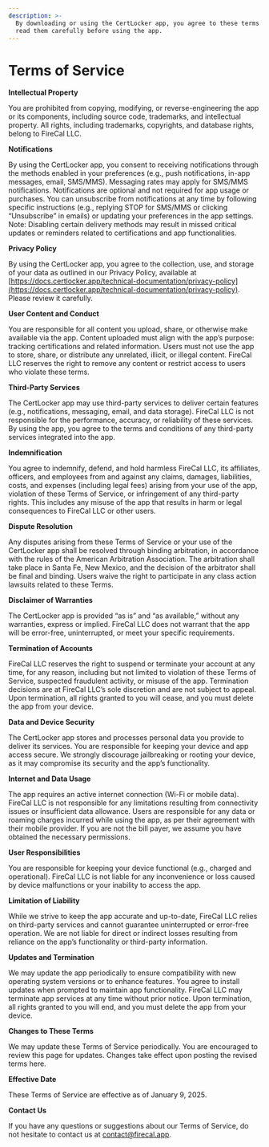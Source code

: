 ```yaml
---
description: >-
  By downloading or using the CertLocker app, you agree to these terms. Please
  read them carefully before using the app.
---
```


# Terms of Service

**Intellectual Property**

You are prohibited from copying, modifying, or reverse-engineering the app or its components, including source code, trademarks, and intellectual property. All rights, including trademarks, copyrights, and database rights, belong to FireCal LLC.

**Notifications**

By using the CertLocker app, you consent to receiving notifications through the methods enabled in your preferences (e.g., push notifications, in-app messages, email, SMS/MMS). Messaging rates may apply for SMS/MMS notifications. Notifications are optional and not required for app usage or purchases. You can unsubscribe from notifications at any time by following specific instructions (e.g., replying STOP for SMS/MMS or clicking “Unsubscribe” in emails) or updating your preferences in the app settings. Note: Disabling certain delivery methods may result in missed critical updates or reminders related to certifications and app functionalities.

**Privacy Policy**

By using the CertLocker app, you agree to the collection, use, and storage of your data as outlined in our Privacy Policy, available at [https://docs.certlocker.app/technical-documentation/privacy-policy](https://docs.certlocker.app/technical-documentation/privacy-policy). Please review it carefully.

**User Content and Conduct**

You are responsible for all content you upload, share, or otherwise make available via the app. Content uploaded must align with the app’s purpose: tracking certifications and related information. Users must not use the app to store, share, or distribute any unrelated, illicit, or illegal content. FireCal LLC reserves the right to remove any content or restrict access to users who violate these terms.

**Third-Party Services**

The CertLocker app may use third-party services to deliver certain features (e.g., notifications, messaging, email, and data storage). FireCal LLC is not responsible for the performance, accuracy, or reliability of these services. By using the app, you agree to the terms and conditions of any third-party services integrated into the app.

**Indemnification**

You agree to indemnify, defend, and hold harmless FireCal LLC, its affiliates, officers, and employees from and against any claims, damages, liabilities, costs, and expenses (including legal fees) arising from your use of the app, violation of these Terms of Service, or infringement of any third-party rights. This includes any misuse of the app that results in harm or legal consequences to FireCal LLC or other users.

**Dispute Resolution**

Any disputes arising from these Terms of Service or your use of the CertLocker app shall be resolved through binding arbitration, in accordance with the rules of the American Arbitration Association. The arbitration shall take place in Santa Fe, New Mexico, and the decision of the arbitrator shall be final and binding. Users waive the right to participate in any class action lawsuits related to these Terms.

**Disclaimer of Warranties**

The CertLocker app is provided “as is” and “as available,” without any warranties, express or implied. FireCal LLC does not warrant that the app will be error-free, uninterrupted, or meet your specific requirements.

**Termination of Accounts**

FireCal LLC reserves the right to suspend or terminate your account at any time, for any reason, including but not limited to violation of these Terms of Service, suspected fraudulent activity, or misuse of the app. Termination decisions are at FireCal LLC’s sole discretion and are not subject to appeal. Upon termination, all rights granted to you will cease, and you must delete the app from your device.

**Data and Device Security**

The CertLocker app stores and processes personal data you provide to deliver its services. You are responsible for keeping your device and app access secure. We strongly discourage jailbreaking or rooting your device, as it may compromise its security and the app’s functionality.

**Internet and Data Usage**

The app requires an active internet connection (Wi-Fi or mobile data). FireCal LLC is not responsible for any limitations resulting from connectivity issues or insufficient data allowance. Users are responsible for any data or roaming charges incurred while using the app, as per their agreement with their mobile provider. If you are not the bill payer, we assume you have obtained the necessary permissions.

**User Responsibilities**

You are responsible for keeping your device functional (e.g., charged and operational). FireCal LLC is not liable for any inconvenience or loss caused by device malfunctions or your inability to access the app.

**Limitation of Liability**

While we strive to keep the app accurate and up-to-date, FireCal LLC relies on third-party services and cannot guarantee uninterrupted or error-free operation. We are not liable for direct or indirect losses resulting from reliance on the app’s functionality or third-party information.

**Updates and Termination**

We may update the app periodically to ensure compatibility with new operating system versions or to enhance features. You agree to install updates when prompted to maintain app functionality. FireCal LLC may terminate app services at any time without prior notice. Upon termination, all rights granted to you will end, and you must delete the app from your device.

**Changes to These Terms**

We may update these Terms of Service periodically. You are encouraged to review this page for updates. Changes take effect upon posting the revised terms here.

**Effective Date**

These Terms of Service are effective as of January 9, 2025.

**Contact Us**

If you have any questions or suggestions about our Terms of Service, do not hesitate to contact us at [contact@firecal.app](mailto:contact@firecal.app).
